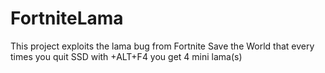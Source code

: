 # FortniteLama
This project exploits the lama bug from Fortnite Save the World that every times you quit SSD with +ALT+F4 you get 4 mini lama(s)
